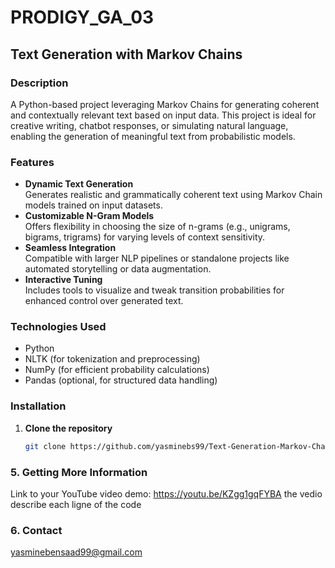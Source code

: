 # PRODIGY_GA_03  

## Text Generation with Markov Chains  

### Description  
A Python-based project leveraging Markov Chains for generating coherent and contextually relevant text based on input data. This project is ideal for creative writing, chatbot responses, or simulating natural language, enabling the generation of meaningful text from probabilistic models.  

### Features  

- **Dynamic Text Generation**  
  Generates realistic and grammatically coherent text using Markov Chain models trained on input datasets.  
- **Customizable N-Gram Models**  
  Offers flexibility in choosing the size of n-grams (e.g., unigrams, bigrams, trigrams) for varying levels of context sensitivity.  
- **Seamless Integration**  
  Compatible with larger NLP pipelines or standalone projects like automated storytelling or data augmentation.  
- **Interactive Tuning**  
  Includes tools to visualize and tweak transition probabilities for enhanced control over generated text.  

### Technologies Used  

- Python  
- NLTK (for tokenization and preprocessing)  
- NumPy (for efficient probability calculations)  
- Pandas (optional, for structured data handling)  

### Installation  

1. **Clone the repository**  
   ```bash
   git clone https://github.com/yasminebs99/Text-Generation-Markov-Chains.git
### 5. Getting More Information

Link to your YouTube video demo: https://youtu.be/KZgg1gqFYBA
the vedio describe each ligne of the code


### 6. Contact

yasminebensaad99@gmail.com
